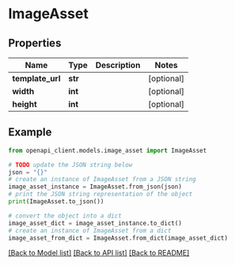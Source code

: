 # ImageAsset


## Properties

Name | Type | Description | Notes
------------ | ------------- | ------------- | -------------
**template_url** | **str** |  | [optional] 
**width** | **int** |  | [optional] 
**height** | **int** |  | [optional] 

## Example

```python
from openapi_client.models.image_asset import ImageAsset

# TODO update the JSON string below
json = "{}"
# create an instance of ImageAsset from a JSON string
image_asset_instance = ImageAsset.from_json(json)
# print the JSON string representation of the object
print(ImageAsset.to_json())

# convert the object into a dict
image_asset_dict = image_asset_instance.to_dict()
# create an instance of ImageAsset from a dict
image_asset_from_dict = ImageAsset.from_dict(image_asset_dict)
```
[[Back to Model list]](../README.md#documentation-for-models) [[Back to API list]](../README.md#documentation-for-api-endpoints) [[Back to README]](../README.md)


